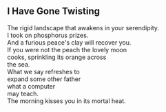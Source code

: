 I Have Gone Twisting
--------------------
The rigid landscape that awakens in your serendipity.  
I took on phosphorus prizes.  
And a furious peace's clay will recover you.  
If you were not the peach the lovely moon  
cooks, sprinkling its orange across  
the sea.  
What we say refreshes to  
expand some other father  
what a computer  
may teach.  
The morning kisses you in its mortal heat.  

